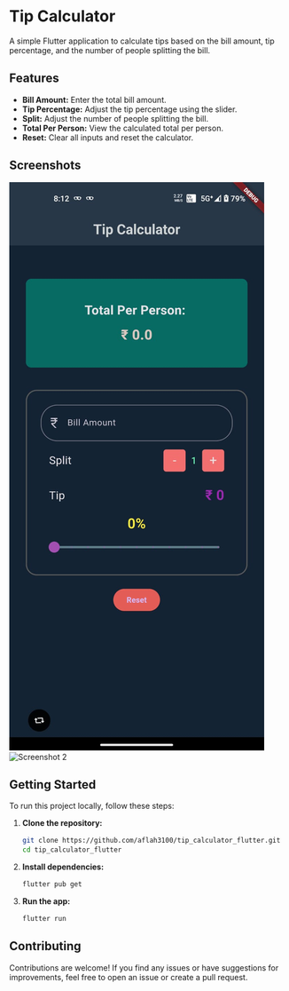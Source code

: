 # Tip Calculator

A simple Flutter application to calculate tips based on the bill amount, tip percentage, and the number of people splitting the bill.

## Features

- **Bill Amount:** Enter the total bill amount.
- **Tip Percentage:** Adjust the tip percentage using the slider.
- **Split:** Adjust the number of people splitting the bill.
- **Total Per Person:** View the calculated total per person.
- **Reset:** Clear all inputs and reset the calculator.

## Screenshots
![Screenshot 1](assets/screenshots/screenshot_1.jpg)
![Screenshot 2](assets/screenshots/screenshot_2.png)

## Getting Started

To run this project locally, follow these steps:

1. **Clone the repository:**

    ```bash
    git clone https://github.com/aflah3100/tip_calculator_flutter.git
    cd tip_calculator_flutter
    ```

2. **Install dependencies:**

    ```bash
    flutter pub get
    ```

3. **Run the app:**

    ```bash
    flutter run
    ```

## Contributing

Contributions are welcome! If you find any issues or have suggestions for improvements, feel free to open an issue or create a pull request.



